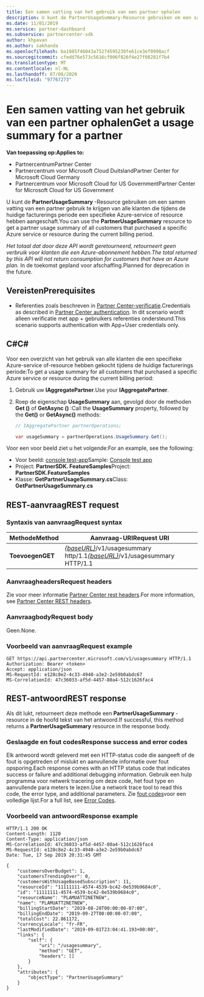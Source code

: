 ```yaml
---
title: Een samen vatting van het gebruik van een partner ophalen
description: U kunt de PartnerUsageSummary-Resource gebruiken om een samen vatting van een partner gebruik te krijgen van alle klanten die tijdens de huidige facturerings periode een specifieke Azure-service of resource hebben aangeschaft.
ms.date: 11/01/2019
ms.service: partner-dashboard
ms.subservice: partnercenter-sdk
author: khpavan
ms.author: sakhanda
ms.openlocfilehash: ba1885f46043a75274595239fe61ce3ef0998acf
ms.sourcegitcommit: cfedd76e573c5616cf006f826f4e27f08281f7b4
ms.translationtype: MT
ms.contentlocale: nl-NL
ms.lasthandoff: 07/08/2020
ms.locfileid: "97767273"
---
```

# <a name="get-a-usage-summary-for-a-partner"></a><span data-ttu-id="ef891-103">Een samen vatting van het gebruik van een partner ophalen</span><span class="sxs-lookup"><span data-stu-id="ef891-103">Get a usage summary for a partner</span></span>

<span data-ttu-id="ef891-104">**Van toepassing op:**</span><span class="sxs-lookup"><span data-stu-id="ef891-104">**Applies to:**</span></span>

- <span data-ttu-id="ef891-105">Partnercentrum</span><span class="sxs-lookup"><span data-stu-id="ef891-105">Partner Center</span></span>
- <span data-ttu-id="ef891-106">Partnercentrum voor Microsoft Cloud Duitsland</span><span class="sxs-lookup"><span data-stu-id="ef891-106">Partner Center for Microsoft Cloud Germany</span></span>
- <span data-ttu-id="ef891-107">Partnercentrum voor Microsoft Cloud for US Government</span><span class="sxs-lookup"><span data-stu-id="ef891-107">Partner Center for Microsoft Cloud for US Government</span></span>

<span data-ttu-id="ef891-108">U kunt de **PartnerUsageSummary** -Resource gebruiken om een samen vatting van een partner gebruik te krijgen van alle klanten die tijdens de huidige facturerings periode een specifieke Azure-service of resource hebben aangeschaft.</span><span class="sxs-lookup"><span data-stu-id="ef891-108">You can use the **PartnerUsageSummary** resource to get a partner usage summary of all customers that purchased a specific Azure service or resource during the current billing period.</span></span>

<span data-ttu-id="ef891-109">*Het totaal dat door deze API wordt geretourneerd, retourneert geen verbruik voor klanten die een Azure-abonnement hebben.*</span><span class="sxs-lookup"><span data-stu-id="ef891-109">*The total returned by this API will not return consumption for customers that have an Azure plan.*</span></span> <span data-ttu-id="ef891-110">In de toekomst gepland voor afschaffing.</span><span class="sxs-lookup"><span data-stu-id="ef891-110">Planned for deprecation in the future.</span></span>

## <a name="prerequisites"></a><span data-ttu-id="ef891-111">Vereisten</span><span class="sxs-lookup"><span data-stu-id="ef891-111">Prerequisites</span></span>

- <span data-ttu-id="ef891-112">Referenties zoals beschreven in [Partner Center-verificatie](partner-center-authentication.md).</span><span class="sxs-lookup"><span data-stu-id="ef891-112">Credentials as described in [Partner Center authentication](partner-center-authentication.md).</span></span> <span data-ttu-id="ef891-113">In dit scenario wordt alleen verificatie met app + gebruikers referenties ondersteund.</span><span class="sxs-lookup"><span data-stu-id="ef891-113">This scenario supports authentication with App+User credentials only.</span></span>

## <a name="c"></a><span data-ttu-id="ef891-114">C\#</span><span class="sxs-lookup"><span data-stu-id="ef891-114">C\#</span></span>

<span data-ttu-id="ef891-115">Voor een overzicht van het gebruik van alle klanten die een specifieke Azure-service of-resource hebben gekocht tijdens de huidige facturerings periode:</span><span class="sxs-lookup"><span data-stu-id="ef891-115">To get a usage summary for all customers that purchased a specific Azure service or resource during the current billing period:</span></span>

1. <span data-ttu-id="ef891-116">Gebruik uw **IAggregatePartner**.</span><span class="sxs-lookup"><span data-stu-id="ef891-116">Use your **IAggregatePartner**.</span></span>

2. <span data-ttu-id="ef891-117">Roep de eigenschap **UsageSummary** aan, gevolgd door de methoden **Get ()** of **GetAsync ()** :</span><span class="sxs-lookup"><span data-stu-id="ef891-117">Call the **UsageSummary** property, followed by the **Get()** or **GetAsync()** methods:</span></span>

    ``` csharp
    // IAggregatePartner partnerOperations;

    var usageSummary = partnerOperations.UsageSummary.Get();
    ```

<span data-ttu-id="ef891-118">Voor een voor beeld ziet u het volgende:</span><span class="sxs-lookup"><span data-stu-id="ef891-118">For an example, see the following:</span></span>

- <span data-ttu-id="ef891-119">Voor beeld: [console test-app](console-test-app.md)</span><span class="sxs-lookup"><span data-stu-id="ef891-119">Sample: [Console test app](console-test-app.md)</span></span>
- <span data-ttu-id="ef891-120">Project: **PartnerSDK. FeatureSamples**</span><span class="sxs-lookup"><span data-stu-id="ef891-120">Project: **PartnerSDK.FeatureSamples**</span></span>
- <span data-ttu-id="ef891-121">Klasse: **GetPartnerUsageSummary.cs**</span><span class="sxs-lookup"><span data-stu-id="ef891-121">Class: **GetPartnerUsageSummary.cs**</span></span>

## <a name="rest-request"></a><span data-ttu-id="ef891-122">REST-aanvraag</span><span class="sxs-lookup"><span data-stu-id="ef891-122">REST request</span></span>

### <a name="request-syntax"></a><span data-ttu-id="ef891-123">Syntaxis van aanvraag</span><span class="sxs-lookup"><span data-stu-id="ef891-123">Request syntax</span></span>

| <span data-ttu-id="ef891-124">Methode</span><span class="sxs-lookup"><span data-stu-id="ef891-124">Method</span></span>  | <span data-ttu-id="ef891-125">Aanvraag-URI</span><span class="sxs-lookup"><span data-stu-id="ef891-125">Request URI</span></span>                                                         |
|---------|---------------------------------------------------------------------|
| <span data-ttu-id="ef891-126">**Toevoegen**</span><span class="sxs-lookup"><span data-stu-id="ef891-126">**GET**</span></span> | <span data-ttu-id="ef891-127">[*{baseURL}*](partner-center-rest-urls.md)/v1/usagesummary http/1.1</span><span class="sxs-lookup"><span data-stu-id="ef891-127">[*{baseURL}*](partner-center-rest-urls.md)/v1/usagesummary HTTP/1.1</span></span> |

### <a name="request-headers"></a><span data-ttu-id="ef891-128">Aanvraagheaders</span><span class="sxs-lookup"><span data-stu-id="ef891-128">Request headers</span></span>

<span data-ttu-id="ef891-129">Zie voor meer informatie [Partner Center rest headers](headers.md).</span><span class="sxs-lookup"><span data-stu-id="ef891-129">For more information, see [Partner Center REST headers](headers.md).</span></span>

### <a name="request-body"></a><span data-ttu-id="ef891-130">Aanvraagbody</span><span class="sxs-lookup"><span data-stu-id="ef891-130">Request body</span></span>

<span data-ttu-id="ef891-131">Geen.</span><span class="sxs-lookup"><span data-stu-id="ef891-131">None.</span></span>

### <a name="request-example"></a><span data-ttu-id="ef891-132">Voorbeeld van aanvraag</span><span class="sxs-lookup"><span data-stu-id="ef891-132">Request example</span></span>

```http
GET https://api.partnercenter.microsoft.com/v1/usagesummary HTTP/1.1
Authorization: Bearer <token>
Accept: application/json
MS-RequestId: e128c8e2-4c33-4940-a3e2-2e59b0abdc67
MS-CorrelationId: 47c36033-af5d-4457-80a4-512c1626fac4
```

## <a name="rest-response"></a><span data-ttu-id="ef891-133">REST-antwoord</span><span class="sxs-lookup"><span data-stu-id="ef891-133">REST response</span></span>

<span data-ttu-id="ef891-134">Als dit lukt, retourneert deze methode een **PartnerUsageSummary** -resource in de hoofd tekst van het antwoord.</span><span class="sxs-lookup"><span data-stu-id="ef891-134">If successful, this method returns a **PartnerUsageSummary** resource in the response body.</span></span>

### <a name="response-success-and-error-codes"></a><span data-ttu-id="ef891-135">Geslaagde en fout codes</span><span class="sxs-lookup"><span data-stu-id="ef891-135">Response success and error codes</span></span>

<span data-ttu-id="ef891-136">Elk antwoord wordt geleverd met een HTTP-status code die aangeeft of de fout is opgetreden of mislukt en aanvullende informatie over fout opsporing.</span><span class="sxs-lookup"><span data-stu-id="ef891-136">Each response comes with an HTTP status code that indicates success or failure and additional debugging information.</span></span> <span data-ttu-id="ef891-137">Gebruik een hulp programma voor netwerk tracering om deze code, het fout type en aanvullende para meters te lezen.</span><span class="sxs-lookup"><span data-stu-id="ef891-137">Use a network trace tool to read this code, the error type, and additional parameters.</span></span> <span data-ttu-id="ef891-138">Zie [fout codes](error-codes.md)voor een volledige lijst.</span><span class="sxs-lookup"><span data-stu-id="ef891-138">For a full list, see [Error Codes](error-codes.md).</span></span>

### <a name="response-example"></a><span data-ttu-id="ef891-139">Voorbeeld van antwoord</span><span class="sxs-lookup"><span data-stu-id="ef891-139">Response example</span></span>

```http
HTTP/1.1 200 OK
Content-Length: 1120
Content-Type: application/json
MS-CorrelationId: 47c36033-af5d-4457-80a4-512c1626fac4
MS-RequestId: e128c8e2-4c33-4940-a3e2-2e59b0abdc67
Date: Tue, 17 Sep 2019 20:31:45 GMT

{
    "customersOverBudget": 1,
    "customersTrendingOver": 0,
    "customersWithUsageBasedSubscription": 11,
    "resourceId": "11111111-4574-4539-bc42-0e539b9684c0",
    "id": "11111111-4574-4539-bc42-0e539b9684c0",
    "resourceName": "PLAMUATT2NETNEW",
    "name": "PLAMUATT2NETNEW",
    "billingStartDate": "2019-08-28T00:00:00-07:00",
    "billingEndDate": "2019-09-27T00:00:00-07:00",
    "totalCost": 22.861172,
    "currencyLocale": "fr-FR",
    "lastModifiedDate": "2019-09-01T23:04:41.193+00:00",
    "links": {
        "self": {
            "uri": "/usagesummary",
            "method": "GET",
            "headers": []
        }
    },
    "attributes": {
        "objectType": "PartnerUsageSummary"
    }
}
```
